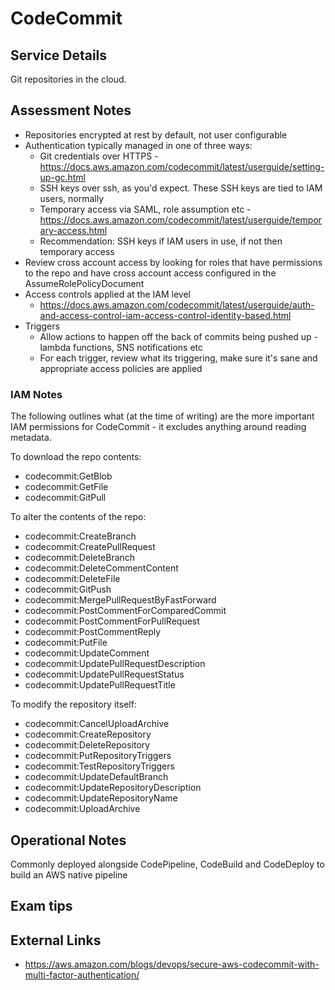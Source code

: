 # CodeCommit

## Service Details

Git repositories in the cloud.

## Assessment Notes

* Repositories encrypted at rest by default, not user configurable
* Authentication typically managed in one of three ways:
    * Git credentials over HTTPS - https://docs.aws.amazon.com/codecommit/latest/userguide/setting-up-gc.html
    * SSH keys over ssh, as you'd expect. These SSH keys are tied to IAM users, normally
    * Temporary access via SAML, role assumption etc - https://docs.aws.amazon.com/codecommit/latest/userguide/temporary-access.html
    * Recommendation: SSH keys if IAM users in use, if not then temporary access
* Review cross account access by looking for roles that have permissions to the repo and have cross account access configured in the AssumeRolePolicyDocument
* Access controls applied at the IAM level
    * https://docs.aws.amazon.com/codecommit/latest/userguide/auth-and-access-control-iam-access-control-identity-based.html
*  Triggers 
    * Allow actions to happen off the back of commits being pushed up - lambda functions, SNS notifications etc
    * For each trigger, review what its triggering, make sure it's sane and appropriate access policies are applied

### IAM Notes

The following outlines what (at the time of writing) are the more important IAM permissions for CodeCommit - it excludes anything around reading metadata.

To download the repo contents:

* codecommit:GetBlob
* codecommit:GetFile
* codecommit:GitPull

To alter the contents of the repo:

* codecommit:CreateBranch
* codecommit:CreatePullRequest
* codecommit:DeleteBranch
* codecommit:DeleteCommentContent
* codecommit:DeleteFile
* codecommit:GitPush
* codecommit:MergePullRequestByFastForward
* codecommit:PostCommentForComparedCommit
* codecommit:PostCommentForPullRequest
* codecommit:PostCommentReply
* codecommit:PutFile
* codecommit:UpdateComment
* codecommit:UpdatePullRequestDescription
* codecommit:UpdatePullRequestStatus
* codecommit:UpdatePullRequestTitle

To modify the repository itself:
* codecommit:CancelUploadArchive
* codecommit:CreateRepository
* codecommit:DeleteRepository
* codecommit:PutRepositoryTriggers
* codecommit:TestRepositoryTriggers
* codecommit:UpdateDefaultBranch
* codecommit:UpdateRepositoryDescription
* codecommit:UpdateRepositoryName
* codecommit:UploadArchive

## Operational Notes

Commonly deployed alongside CodePipeline, CodeBuild and CodeDeploy to build an AWS native pipeline

## Exam tips

## External Links

* https://aws.amazon.com/blogs/devops/secure-aws-codecommit-with-multi-factor-authentication/
